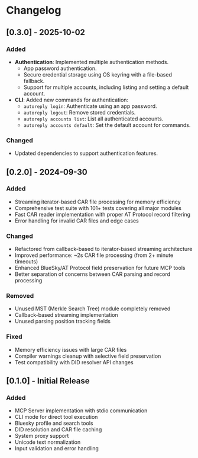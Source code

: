 # Changelog

## [0.3.0] - 2025-10-02

### Added
- **Authentication**: Implemented multiple authentication methods.
  - App password authentication.
  - Secure credential storage using OS keyring with a file-based fallback.
  - Support for multiple accounts, including listing and setting a default account.
- **CLI**: Added new commands for authentication:
  - `autoreply login`: Authenticate using an app password.
  - `autoreply logout`: Remove stored credentials.
  - `autoreply accounts list`: List all authenticated accounts.
  - `autoreply accounts default`: Set the default account for commands.

### Changed
- Updated dependencies to support authentication features.

## [0.2.0] - 2024-09-30

### Added
- Streaming iterator-based CAR file processing for memory efficiency
- Comprehensive test suite with 101+ tests covering all major modules
- Fast CAR reader implementation with proper AT Protocol record filtering
- Error handling for invalid CAR files and edge cases

### Changed
- Refactored from callback-based to iterator-based streaming architecture
- Improved performance: ~2s CAR file processing (from 2+ minute timeouts)
- Enhanced BlueSky/AT Protocol field preservation for future MCP tools
- Better separation of concerns between CAR parsing and record processing

### Removed
- Unused MST (Merkle Search Tree) module completely removed
- Callback-based streaming implementation
- Unused parsing position tracking fields

### Fixed
- Memory efficiency issues with large CAR files
- Compiler warnings cleanup with selective field preservation
- Test compatibility with DID resolver API changes

## [0.1.0] - Initial Release

### Added
- MCP Server implementation with stdio communication
- CLI mode for direct tool execution
- Bluesky profile and search tools
- DID resolution and CAR file caching
- System proxy support
- Unicode text normalization
- Input validation and error handling